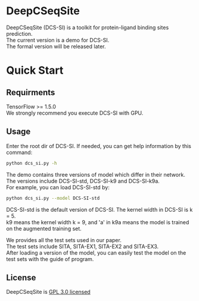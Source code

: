 # DeepCSeqSite
DeepCSeqSite (DCS-SI) is a toolkit for protein-ligand binding sites prediction.<br>
The current version is a demo for DCS-SI.<br>
The formal version will be released later.<br>

# Quick Start
## Requirments
TensorFlow >= 1.5.0<br>
We strongly recommend you execute DCS-SI with GPU.
## Usage
Enter the root dir of DCS-SI. If needed, you can get help information by this command:
```bash
python dcs_si.py -h
```
The demo contains three versions of model which differ in their network.<br>
The versions include DCS-SI-std, DCS-SI-k9 and DCS-SI-k9a.<br>
For example, you can load DCS-SI-std by:
```bash
python dcs_si.py --model DCS-SI-std
```
DCS-SI-std is the default version of DCS-SI. The kernel width in DCS-SI is k = 5.<br>
k9 means the kernel width k = 9, and 'a' in k9a means the model is trained on the augmented training set.<br>

We provides all the test sets used in our paper.<br>
The test sets include SITA, SITA-EX1, SITA-EX2 and SITA-EX3.<br>
After loading a version of the model, you can easily test the model on the test sets with the guide of program. 
## License
DeepCSeqSite is [GPL 3.0 licensed](https://github.com/yfCuiFaith/DeepCSeqSite/blob/master/LICENSE)
